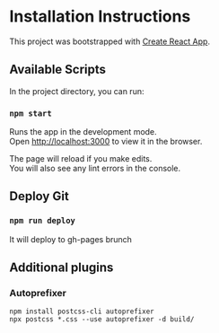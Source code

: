 # Installation Instructions

This project was bootstrapped with [Create React App](https://github.com/facebook/create-react-app).

## Available Scripts

In the project directory, you can run:

### `npm start`

Runs the app in the development mode.\
Open [http://localhost:3000](http://localhost:3000) to view it in the browser.

The page will reload if you make edits.\
You will also see any lint errors in the console.

## Deploy Git
### `npm run deploy`
It will deploy to gh-pages brunch


## Additional plugins
### Autoprefixer
```text
npm install postcss-cli autoprefixer
npx postcss *.css --use autoprefixer -d build/
```

